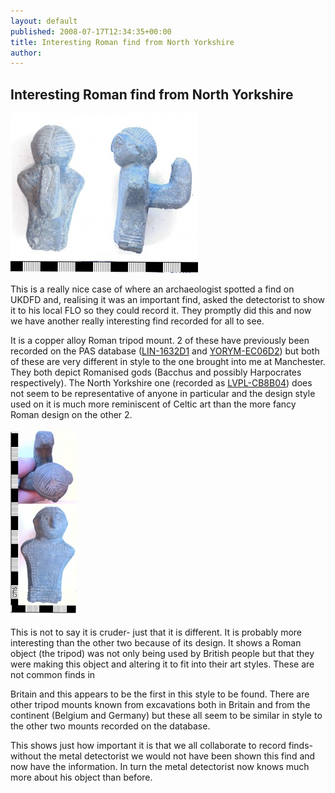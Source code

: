 ```yaml
---
layout: default
published: 2008-07-17T12:34:35+00:00
title: Interesting Roman find from North Yorkshire
author: 
---
```


Interesting Roman find from North Yorkshire
-------------------------------------------

[](/files/2008/07/msimpson-figurine-2.jpg)[![](/files/2008/07/msimpson-figurine-2-300x256.jpg "msimpson-figurine-2")](/files/2008/07/msimpson-figurine-2.jpg)

This is a really nice case of where an archaeologist spotted a find on UKDFD and, realising it was an important find, asked the detectorist to show it to his local FLO so they could record it. They promptly did this and now we have another really interesting find recorded for all to see.

It is a copper alloy Roman tripod mount. 2 of these have previously been recorded on the PAS database ([LIN-1632D1](http://www.findsdatabase.org.uk/hms/pas_obj.php?type=finds&id=0014581692E013B6) and [YORYM-EC06D2](http://www.findsdatabase.org.uk/hms/pas_obj.php?type=finds&id=001465EC406017E4)) but both of these are very different in style to the one brought into me at Manchester. They both depict Romanised gods (Bacchus and possibly Harpocrates respectively). The North Yorkshire one (recorded as [LVPL-CB8B04](http://www.findsdatabase.org.uk/search/index.php?expand=24,&show=finds&coins=&linkmode=&act=click_old_findID_001487CBB3C016BA "Click to open the find")) does not seem to be representative of anyone in particular and the design style used on it is much more reminiscent of Celtic art than the more fancy Roman design on the other 2.

[](files/2008/07/msimpson-figure-1.jpg)[![](/files/2008/07/msimpson-figure-1-107x300.jpg "msimpson-figure-1")](/files/2008/07/msimpson-figure-1.jpg)

This is not to say it is cruder- just that it is different. It is probably more interesting than the other two because of its design. It shows a Roman object (the tripod) was not only being used by British people but that they were making this object and altering it to fit into their art styles. These are not common finds in

Britain and this appears to be the first in this style to be found. There are other tripod mounts known from excavations both in Britain and from the continent (Belgium and Germany) but these all seem to be similar in style to the other two mounts recorded on the database.

This shows just how important it is that we all collaborate to record finds- without the metal detectorist we would not have been shown this find and now have the information. In turn the metal detectorist now knows much more about his object than before.